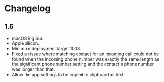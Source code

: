 # Changelog

## 1.6
- macOS Big Sur.
- Apple silicon.
- Minimum deployment target 10.13.
- Fixed an issue where matching contact for an incoming call could not
  be found when the incoming phone number was exactly the same length
  as the significant phone number setting and the contact's phone
  number was longer than that.
- Allow the app settings to be copied to clipboard as text.
